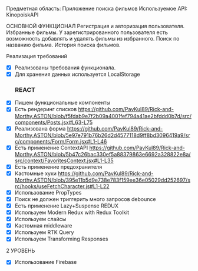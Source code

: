 Предметная область: Приложение поиска фильмов
Используемое API: KinopoiskAPI


ОСНОВНОЙ ФУНКЦИОНАЛ
Регистрация и авторизация пользователя.
Избранные фильмы. У зарегистрированного пользователя есть возможность добавлять и удалять фильмы из избранного.
Поиск по названию фильма.
История поиска фильмов.


Реализация требований
- [x] Реализованы требования функционала.
- [x] Для хранения данных используется LocalStorage
  ### REACT
- [x] Пишем функциональные компоненты 
- [x] Есть рендеринг списков https://github.com/PavKul89/Rick-and-Morthy.ASTON/blob/f5fdab9e7f2b09a4001fef794a41ae2bfddd0b7d/src/components/Posts.jsx#L63-L75
- [x] Реализована форма https://github.com/PavKul89/Rick-and-Morthy.ASTON/blob/5e97e791b76b26d2d4577118d9ff8bd3096419a9/src/components/Form/Form.jsx#L1-L46
- [x] Есть применение ContextAPI https://github.com/PavKul89/Rick-and-Morthy.ASTON/blob/5b47c26bac330ef5a88379863e6692a328822e8a/src/context/FavoritesContext.jsx#L1-L35
- [x] Есть применение предохранителя
- [x] Кастомные хуки https://github.com/PavKul89/Rick-and-Morthy.ASTON/blob/395e11b5d9e738e783f159ee36e05029dd252697/src/hooks/useFetchCharacter.js#L1-L22
- [x] Использование PropTypes
- [x] Поиск не должен триггерить много запросов debounce
- [x] Есть применение Lazy+Suspense
REDUX
- [x] Используем Modern Redux with Redux Toolkit
- [x] Используем слайсы
- [x] Кастомная middleware
- [x] Используем RTK Query
- [x] Используем Transforming Responses

2 УРОВЕНЬ
- [x] Использование Firebase
